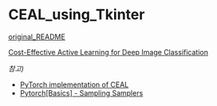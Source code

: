 # CEAL_using_Tkinter

[original_README](./README.md)

[Cost-Effective Active Learning for Deep Image Classification](https://arxiv.org/abs/1701.03551)



*참고)*

- [PyTorch implementation of CEAL](https://github.com/rafikg/CEAL)
- [Pytorch[Basics] - Sampling Samplers](https://towardsdatascience.com/pytorch-basics-sampling-samplers-2a0f29f0bf2a)